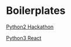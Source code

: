 # Boilerplates

[Python2 Hackathon](https://github.com/DrkSephy/django-hackathon-starter)

[Python3 React](https://github.com/vintasoftware/django-react-boilerplate)

